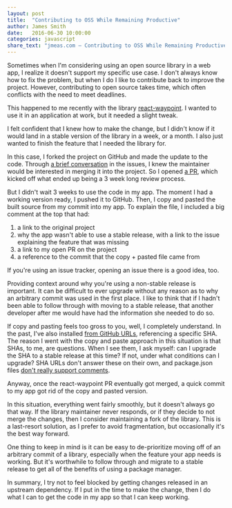 ```yaml
---
layout: post
title:  "Contributing to OSS While Remaining Productive"
author: James Smith
date:   2016-06-30 10:00:00
categories: javascript
share_text: "jmeas.com – Contributing to OSS While Remaining Productive"
---
```


Sometimes when I'm considering using an open source library in a web app, I realize
it doesn't support my specific use case. I don't always know how to fix the
problem, but when I do I like to contribute back to improve the project. However, contributing
to open source takes time, which often conflicts with the need to meet deadlines.

This happened to me recently with the library
[react-waypoint](https://github.com/brigade/react-waypoint). I wanted to use it
in an application at work, but it needed a slight tweak.

I felt confident that I knew how to make the change, but I didn't know if it would
land in a stable version of the library in a week, or a month. I also just wanted to finish the feature that
I needed the library for.

In this case, I forked the project on GitHub and made the update to the code. Through [a
brief conversation](https://github.com/brigade/react-waypoint/issues/77) in the
issues, I knew the maintainer would be interested in
merging it into the project. So I opened
[a PR](https://github.com/brigade/react-waypoint/pull/94), which kicked off what
ended up being a 3 week long review process.

But I didn't wait 3 weeks to use the code in my app. The moment I had a working
version ready, I pushed it to GitHub. Then, I copy and pasted the built source from my commit into my app. To explain
the file, I included a big comment at the
top that had:

1. a link to the original project
2. why the app wasn't able to use a stable release, with a link to the issue explaining the feature that was missing
3. a link to my open PR on the project
4. a reference to the commit that the copy + pasted file came from

If you're using an issue tracker, opening an issue there is a good idea, too.

Providing context around why you're using a non-stable release is
important. It can be difficult to ever upgrade without any reason as to
why an arbitrary commit was used in the first place. I like to think that if I
hadn't been able to follow through with moving to a stable release, that another
developer after me would have had the information she needed to do so.

If copy and pasting feels too gross to you, well, I completely understand. In the past, I've also installed
[from GitHub URLs](https://docs.npmjs.com/files/package.json#git-urls-as-dependencies),
referencing a specific SHA.
The reason I went with the copy and paste approach in this situation is that SHAs, to me, are
questions. When I see them, I ask myself: can I upgrade the SHA to a stable
release at this time? If not, under what conditions can I upgrade? SHA URLs
don't answer these on their own, and package.json files [don't really support comments](http://stackoverflow.com/questions/14221579/how-do-i-add-comments-to-package-json-for-npm-install/14221781#14221781).

Anyway, once the react-waypoint PR eventually got merged, a quick commit to
my app got rid of the copy and pasted version.

In this situation, everything went fairly smoothly, but it doesn't
always go that way. If the library maintainer never responds,
or if they decide to not merge the changes, then I consider maintaining
a fork of the library. This is a last-resort solution, as I prefer to avoid
fragmentation, but occasionally it's the best way forward.

One thing to keep in mind is it can be easy to de-prioritize moving off of an arbitrary
commit of a library, especially when the feature your app needs is working. But it's
worthwhile to follow through and migrate to a stable release to get all of the
benefits of using a package
manager.

In summary, I try not to feel blocked by getting changes released in an
upstream dependency. If I put in the time to make the change, then I do what I
can to get the code in my app so that I can keep working.
